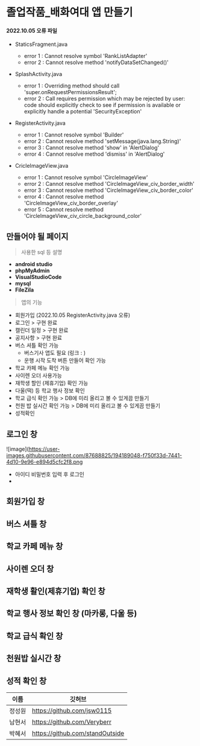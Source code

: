 # 졸업작품_배화여대 앱 만들기

#### 2022.10.05 오류 파일
* StaticsFragment.java
  *  error 1 : Cannot resolve symbol 'RankListAdapter'
  *  error 2 : Cannot resolve method 'notifyDataSetChanged()'

* SplashActivity.java
   *  error 1 : Overriding method should call 'super.onRequestPermissionsResult';
   *  error 2 : Call requires permission which may be rejected by user: code should explicitly check to see if permission is available or explicitly handle a potential 'SecurityException'

* RegisterActivity.java
   *  error 1 : Cannot resolve symbol 'Builder'
   *  error 2 : Cannot resolve method 'setMessage(java.lang.String)'
   *  error 3 : Cannot resolve method 'show' in 'AlertDialog'
   *  error 4 : Cannot resolve method 'dismiss' in 'AlertDialog'
   
* CricleImageView.java
  *  error 1 : Cannot resolve symbol 'CircleImageView'
  *  error 2 : Cannot resolve method 'CircleImageView_civ_border_width'
  *  error 3 : Cannot resolve method 'CircleImageView_civ_border_color'
  *  error 4 : Cannot resolve method 'CircleImageView_civ_border_overlay'
  *  error 5 : Cannot resolve method 'CircleImageView_civ_circle_background_color'
  
## 만들어야 될 페이지
> 사용한 sql 등 설명
* **android studio**
* **phpMyAdmin**
* **VisualStudioCode**
* **mysql** 
* **FileZila**

<!-- 기능설명 -->
> 앱의 기능
* 회원가입 (2022.10.05 RegisterActivity.java 오류)
* 로그인 > 구현 완료
* 캘린더 일정 > 구현 완료
* 공지사항 > 구현 완료
* 버스 셔틀 확인 가능 
    * 버스기사 앱도 필요 (링크 : )
    * 운행 시작 도착 버튼 만들어 확인 가능
* 학교 카페 메뉴 확인 가능 
* 사이렌 오더 사용가능
* 재학생 할인 (제휴기업) 확인 가능
* 다울(떡) 등 학교 행사 정보 확인
* 학교 급식 확인 가능 > DB에 미리 올리고 볼 수 있게끔 만들기
* 천원 밥 실시간 확인 가능 > DB에 미리 올리고 볼 수 있게끔 만들기
* 성적확인

## 로그인 창
![image](https://user-images.githubusercontent.com/87688825/194189048-f750f33d-7441-4d10-9e96-e894d5cfc2f8.png
* 아이디 비밀번호 입력 후 로그인
* 

## 회원가입 창

## 버스 셔틀 창

## 학교 카페 메뉴 창

## 사이렌 오더 창

## 재학생 활인(제휴기업) 확인 창

## 학교 행사 정보 확인 창 (마카롱, 다울 등)

## 학교 급식 확인 창

## 천원밥 실시간 창

## 성적 확인 창



이름 | 깃허브
--|---|
정성원 | https://github.com/jsw0115
남현서 | https://github.com/Veryberr
박혜서 | https://github.com/standOutside

